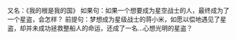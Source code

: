 又名：《我的根是我的国》
如果句：如果一个想要成为星空战士的人，最终成为了一个星盗，会怎样？
前提句：梦想成为星级战士的蒋小米，如愿以偿地遇见了星盗，却并未成功拯救整船人的命运，还成了一名...心想光明的星盗？